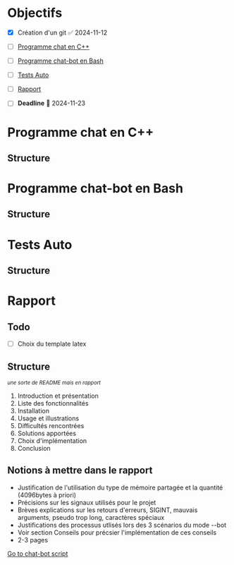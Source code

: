 # Objectifs

- [x] Création d'un git ✅ 2024-11-12
- [ ]  [Programme chat en C++](#programme-chat-en-c)
- [ ]  [Programme chat-bot en Bash](#programme-chat-bot-en-bash)
- [ ]  [Tests Auto](#tests-auto)
- [ ]  [Rapport](#rapport)
- [ ] **Deadline** 📅 2024-11-23



# Programme chat en C++
## Structure


# Programme chat-bot en Bash
## Structure



# Tests Auto
## Structure




# Rapport

## Todo 
- [ ] Choix du template latex

## Structure 
<small>*une sorte de README mais en rapport*</small>
1. Introduction et présentation
2. Liste des fonctionnalités
3. Installation
4. Usage et illustrations
5. Difficultés rencontrées
6. Solutions apportées
7. Choix d'implémentation
8. Conclusion


## Notions à mettre dans le rapport
- Justification de l'utilisation du type de mémoire partagée et la quantité (4096bytes à priori)
- Précisions sur les signaux utilisés pour le projet
- Brèves explications sur les retours d'erreurs, SIGINT, mauvais arguments, pseudo trop long, caractères spéciaux
- Justifications des processus utlisés lors des 3 scénarios du mode --bot
- Voir section Conseils pour précsier l'implémentation de ces conseils
- 2-3 pages

[Go to chat-bot script](./chat-bot)
